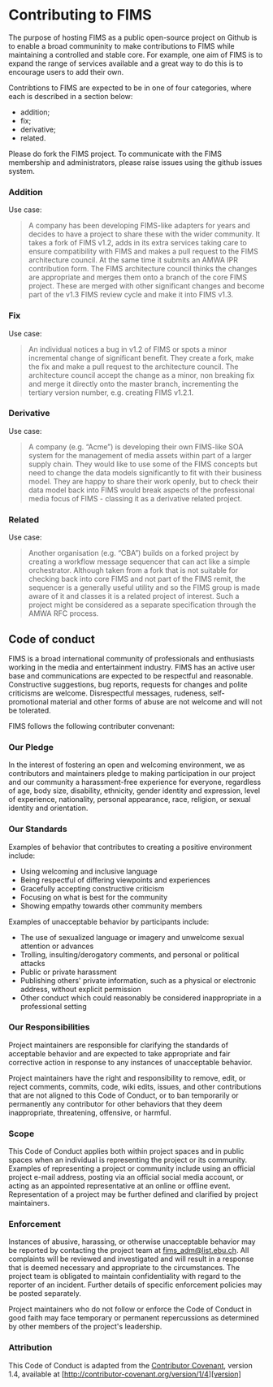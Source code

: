 # Contributing to FIMS

The purpose of hosting FIMS as a public open-source project on Github is to enable a broad communinity to make contributions to FIMS while maintaining a controlled and stable core. For example, one aim of FIMS is to expand the range of services available and a great way to do this is to encourage users to add their own.  

Contribtions to FIMS are expected to be in one of four categories, where each is described in a section below:

* addition;
* fix;
* derivative;
* related.

Please do fork the FIMS project. To communicate with the FIMS membership and administrators, please raise issues using the github issues system.

### Addition

Use case:

> A company has been developing FIMS-like adapters for years and decides to have a project to share these with the wider community. It takes a fork of FIMS v1.2, adds in its extra services taking care to ensure compatibility with FIMS and makes a pull request to the FIMS architecture council.  At the same time it submits an AMWA IPR contribution form. The FIMS architecture council thinks the changes are appropriate and merges them onto a branch of the core FIMS project. These are merged with other significant changes and become part of the v1.3 FIMS review cycle and make it into FIMS v1.3. 

### Fix

Use case:

> An individual notices a bug in v1.2 of FIMS or spots a minor incremental change of significant benefit. They create a fork, make the fix and make a pull request to the architecture council. The architecture council accept the change as a minor, non breaking fix and merge it directly onto the master branch, incrementing the tertiary version number, e.g. creating FIMS v1.2.1.

### Derivative

Use case:

> A company (e.g. “Acme”) is developing their own FIMS-like SOA system for the management of media assets within part of a larger supply chain. They would like to use some of the FIMS concepts but need to change the data models significantly to fit with their business model. They are happy to share their work openly, but to check their data model back into FIMS would break aspects of the professional media focus of FIMS - classing it as a derivative related project.

### Related

Use case: 

> Another organisation (e.g. “CBA”) builds on a forked project by creating a workflow message sequencer that can act like a simple orchestrator. Although taken from a fork that is not suitable for checking back into core FIMS and not part of the FIMS remit, the sequencer is a generally useful utility and so the FIMS group is made aware of it and classes it is a related project of interest. Such a project might be considered as a separate specification through the AMWA RFC process.

## Code of conduct

FIMS is a broad international community of professionals and enthusiasts working in the media and entertainment industry. FIMS has an active user base and communications are expected to be respectful and reasonable. Constructive suggestions, bug reports, requests for changes and polite criticisms are welcome. Disrespectful messages, rudeness, self-promotional material and other forms of abuse are not welcome and will not be tolerated. 

FIMS follows the following contributer convenant:

### Our Pledge

In the interest of fostering an open and welcoming environment, we as
contributors and maintainers pledge to making participation in our project and
our community a harassment-free experience for everyone, regardless of age, body
size, disability, ethnicity, gender identity and expression, level of experience,
nationality, personal appearance, race, religion, or sexual identity and
orientation.

### Our Standards

Examples of behavior that contributes to creating a positive environment
include:

* Using welcoming and inclusive language
* Being respectful of differing viewpoints and experiences
* Gracefully accepting constructive criticism
* Focusing on what is best for the community
* Showing empathy towards other community members

Examples of unacceptable behavior by participants include:

* The use of sexualized language or imagery and unwelcome sexual attention or
advances
* Trolling, insulting/derogatory comments, and personal or political attacks
* Public or private harassment
* Publishing others' private information, such as a physical or electronic
  address, without explicit permission
* Other conduct which could reasonably be considered inappropriate in a
  professional setting

### Our Responsibilities

Project maintainers are responsible for clarifying the standards of acceptable
behavior and are expected to take appropriate and fair corrective action in
response to any instances of unacceptable behavior.

Project maintainers have the right and responsibility to remove, edit, or
reject comments, commits, code, wiki edits, issues, and other contributions
that are not aligned to this Code of Conduct, or to ban temporarily or
permanently any contributor for other behaviors that they deem inappropriate,
threatening, offensive, or harmful.

### Scope

This Code of Conduct applies both within project spaces and in public spaces
when an individual is representing the project or its community. Examples of
representing a project or community include using an official project e-mail
address, posting via an official social media account, or acting as an appointed
representative at an online or offline event. Representation of a project may be
further defined and clarified by project maintainers.

### Enforcement

Instances of abusive, harassing, or otherwise unacceptable behavior may be
reported by contacting the project team at fims_adm@list.ebu.ch. All
complaints will be reviewed and investigated and will result in a response that
is deemed necessary and appropriate to the circumstances. The project team is
obligated to maintain confidentiality with regard to the reporter of an incident.
Further details of specific enforcement policies may be posted separately.

Project maintainers who do not follow or enforce the Code of Conduct in good
faith may face temporary or permanent repercussions as determined by other
members of the project's leadership.

### Attribution

This Code of Conduct is adapted from the [Contributor Covenant][homepage], version 1.4,
available at [http://contributor-covenant.org/version/1/4][version]

[homepage]: http://contributor-covenant.org
[version]: http://contributor-covenant.org/version/1/4/


